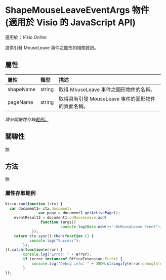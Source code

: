 ﻿# <a name="shapemouseleaveeventargs-object-javascript-api-for-visio"></a>ShapeMouseLeaveEventArgs 物件 (適用於 Visio 的 JavaScript API)

適用於：_Visio Online_

提供引發 MouseLeave 事件之圖形的相關資訊。

## <a name="properties"></a>屬性

| 屬性	       | 類型	    |描述
|:---------------|:--------|:----------|
|shapeName|string|取得 MouseLeave 事件之圖形物件的名稱。|
|pageName|string|取得具有引發 MouseLeave 事件的圖形物件的頁面名稱。|

_請參閱屬性存取[範例。](#property-access-examples)_

## <a name="relationships"></a>關聯性
無

## <a name="methods"></a>方法
無

### <a name="property-access-examples"></a>屬性存取範例
```js
Visio.run(function (ctx) { 
  var document1= ctx.document;
               var page = document1.getActivePage();
    eventResult2 = document1.onMouseLeave.add(
                function (args){            
                         console.log(Date.now()+":OnMouseLeave Event"+JSON.stringify(args));
            });
    return ctx.sync().then(function () {
           console.log("Success");
        });
}).catch(function(error) {
        console.log("Error: " + error);
        if (error instanceof OfficeExtension.Error) {
            console.log("Debug info: " + JSON.stringify(error.debugInfo));
        }
});
```
